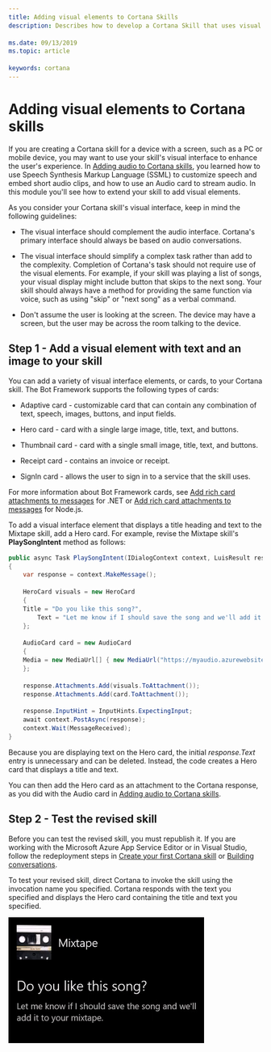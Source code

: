 ```yaml
---
title: Adding visual elements to Cortana Skills
description: Describes how to develop a Cortana Skill that uses visual elements.

ms.date: 09/13/2019
ms.topic: article

keywords: cortana
---
```


# Adding visual elements to Cortana skills

If you are creating a Cortana skill for a device with a screen, such as a PC or mobile device, you may want to use your skill's visual  interface to enhance the user's experience. In [Adding audio to Cortana skills](./mva41-streaming-audio.md), you learned how to use Speech Synthesis Markup Language (SSML) to customize speech and embed short audio clips, and how to use an Audio card to stream audio. In this module you'll see how to extend your <!-- the **Mixtape** --> skill to add visual elements.

As you consider your Cortana skill's visual interface, keep in mind the following guidelines:

- The visual interface should complement the audio interface. Cortana's primary interface should always be based on audio conversations.<!-- For example, when the Mixtape plays a song, the skill could display a visual interface that asks the user questions about the song, or provides additional information. -->

- The visual interface should simplify a complex task rather than add to the complexity. Completion of Cortana's task should not require use of the visual elements. For example, if your skill was playing a list of songs, your visual display might include button that skips to the next song. Your skill should always have a method for providing the same function via voice, such as using "skip" or "next song" as a verbal command.

- Don't assume the user is looking at the screen. The device may have a screen, but the user may be across the room talking to the device.<!--  You may need to prompt the user to look at the screen. -->

## Step 1 - Add a visual element with text and an image to your skill

You can add a variety of visual interface elements, or cards, to your Cortana skill. The Bot Framework supports the following types of cards:

- Adaptive card - customizable card that can contain any combination of text, speech, images, buttons, and input fields.

- Hero card - card with a single large image, title, text, and buttons.

- Thumbnail card - card with a single small image, title, text, and buttons.

- Receipt card - contains an invoice or receipt.

- SignIn card - allows the user to sign in to a service that the skill uses.

For more information about Bot Framework cards, see [Add rich card attachments to messages](https://docs.microsoft.com/azure/bot-service/dotnet/bot-builder-dotnet-add-rich-card-attachments?view=azure-bot-service-3.0) for .NET or [Add rich card attachments to messages](https://docs.microsoft.com/azure/bot-service/nodejs/bot-builder-nodejs-send-rich-cards?view=azure-bot-service-3.0) for Node.js. 

To add a visual interface element that displays a title heading and text to the Mixtape skill, add a Hero card. For example, revise the Mixtape skill's **PlaySongIntent** method as follows:

```csharp
public async Task PlaySongIntent(IDialogContext context, LuisResult result)
{
    var response = context.MakeMessage();

    HeroCard visuals = new HeroCard
    {
    Title = "Do you like this song?",
        Text = "Let me know if I should save the song and we'll add it to your mixtape."
    };

    AudioCard card = new AudioCard
    { 
    Media = new MediaUrl[] { new MediaUrl("https://myaudio.azurewebsites.net/song.mp3") }
    };

    response.Attachments.Add(visuals.ToAttachment());
    response.Attachments.Add(card.ToAttachment());

    response.InputHint = InputHints.ExpectingInput;
    await context.PostAsync(response);
    context.Wait(MessageReceived);
}
```

Because you are displaying text on the Hero card, the initial *response.Text* entry is unnecessary and can be deleted. Instead, the code creates a Hero card that displays a title and text. 

You can then add the Hero card as an attachment to the Cortana response, as you did with the Audio card in [Adding audio to Cortana skills](./mva41-streaming-audio.md).

## Step 2 - Test the revised skill

Before you can test the revised skill, you must republish it. If you are working with the Microsoft Azure App Service Editor or in Visual Studio, follow the redeployment steps in [Create your first Cortana skill](./mva22-hello-world.md) or [Building conversations](./mva32-building-conversations.md).

To test your revised skill, direct Cortana to invoke the skill using the invocation name you specified. Cortana responds with the text you specified and displays the Hero card containing the title and text you specified.

![Hero Card](../media/images/mva42_hero_card.png)
 